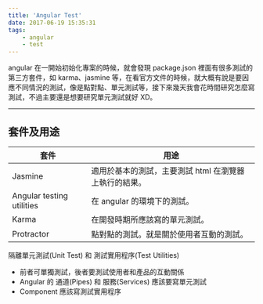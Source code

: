 ```yaml
---
title: 'Angular Test'
date: 2017-06-19 15:35:31
tags: 
    - angular
    - test
---
```


angular 在一開始初始化專案的時候，就會發現 package.json 裡面有很多測試的第三方套件，如 karma、jasmine 等，在看官方文件的時候，就大概有說是要因應不同情況的測試，像是點對點、單元測試等，接下來幾天我會花時間研究怎麼寫測試，不過主要還是想要研究單元測試就好 XD。

<!--more-->

---

## 套件及用途

| 套件                      | 用途                                                |
|---------------------------|----------------------------------------------------|
| Jasmine                   | 適用於基本的測試，主要測試 html 在瀏覽器上執行的結果。  |
| Angular testing utilities | 在 angular 的環境下的測試。                          |
| Karma                     | 在開發時期所應該寫的單元測試。                        |
| Protractor                | 點對點的測試。就是關於使用者互動的測試。               |

隔離單元測試(Unit Test) 和 測試實用程序(Test Utilities)
- 前者可單獨測試，後者要測試使用者和產品的互動關係
- Angular 的 通道(Pipes) 和 服務(Services) 應該要寫單元測試
- Component 應該寫測試實用程序